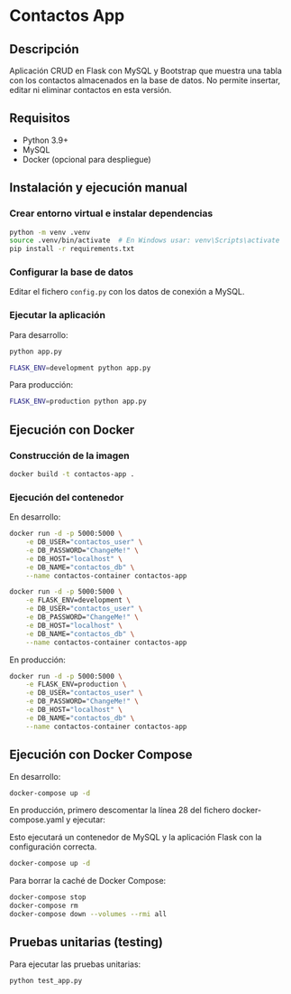 # Contactos App

## Descripción

Aplicación CRUD en Flask con MySQL y Bootstrap que muestra una tabla con los contactos almacenados en la base de datos. No permite insertar, editar ni eliminar contactos en esta versión.

## Requisitos
- Python 3.9+
- MySQL
- Docker (opcional para despliegue)

## Instalación y ejecución manual

### Crear entorno virtual e instalar dependencias

```bash
python -m venv .venv
source .venv/bin/activate  # En Windows usar: venv\Scripts\activate
pip install -r requirements.txt
```

### Configurar la base de datos

Editar el fichero `config.py` con los datos de conexión a MySQL.

### Ejecutar la aplicación

Para desarrollo:

```bash
python app.py
```

```bash
FLASK_ENV=development python app.py
```

Para producción:

```bash
FLASK_ENV=production python app.py
```

## Ejecución con Docker

### Construcción de la imagen

```bash
docker build -t contactos-app .
```

### Ejecución del contenedor

En desarrollo:

```bash
docker run -d -p 5000:5000 \
    -e DB_USER="contactos_user" \
    -e DB_PASSWORD="ChangeMe!" \
    -e DB_HOST="localhost" \
    -e DB_NAME="contactos_db" \
    --name contactos-container contactos-app
```


```bash
docker run -d -p 5000:5000 \
    -e FLASK_ENV=development \
    -e DB_USER="contactos_user" \
    -e DB_PASSWORD="ChangeMe!" \
    -e DB_HOST="localhost" \
    -e DB_NAME="contactos_db" \
    --name contactos-container contactos-app
```

En producción:

```bash
docker run -d -p 5000:5000 \
    -e FLASK_ENV=production \
    -e DB_USER="contactos_user" \
    -e DB_PASSWORD="ChangeMe!" \
    -e DB_HOST="localhost" \
    -e DB_NAME="contactos_db" \
    --name contactos-container contactos-app
```

## Ejecución con Docker Compose

En desarrollo:

```bash
docker-compose up -d
```

En producción, primero descomentar la línea 28 del fichero docker-compose.yaml y ejecutar:

Esto ejecutará un contenedor de MySQL y la aplicación Flask con la configuración correcta.

```bash
docker-compose up -d
```

Para borrar la caché de Docker Compose:

```bash
docker-compose stop
docker-compose rm
docker-compose down --volumes --rmi all
```

## Pruebas unitarias (testing)

Para ejecutar las pruebas unitarias:

```bash
python test_app.py
```
